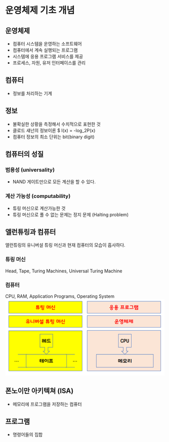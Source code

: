 # 운영체제 기초 개념
## 운영체제
* 컴퓨터 시스템을 운영하는 소프트웨어
* 컴퓨터에서 계속 실행되는 프로그램
* 시스템에 응용 프로그램 서비스를 제공
* 프로세스, 자원, 유저 인터페이스를 관리

## 컴퓨터
* 정보를 처리하는 기계

## 정보
* 불확실한 상황을 측정해서 수치적으로 표현한 것
* 클로드 섀넌의 정보이론
$ I(x) = -log_2P(x)
* 컴퓨터 정보의 최소 단위는 bit(binary digit)

## 컴퓨터의 성질
### 범용성 (universality)
* NAND 게이트만으로 모든 계산을 할 수 있다.
### 계산 가능성 (computability)
* 튜링 머신으로 계산가능한 것
* 튜링 머신으로 풀 수 없는 문제는 정지 문제 (Halting problem)

## 앨런튜링과 컴퓨터
앨런튜링의 유니버설 튜링 머신과 현재 컴퓨터의 모습이 흡사하다.
### 튜링 머신
Head, Tape, Turing Machines, Universal Turing Machine
### 컴퓨터
CPU, RAM, Application Programs, Operating System
![alt text](https://github.com/hnsoo/TIL/blob/master/assets/truing-machines.png?raw=true)

## 폰노이만 아키텍쳐 (ISA)
* 메모리에 프로그램을 저장하는 컴퓨터

## 프로그램
* 명령어들의 집합
